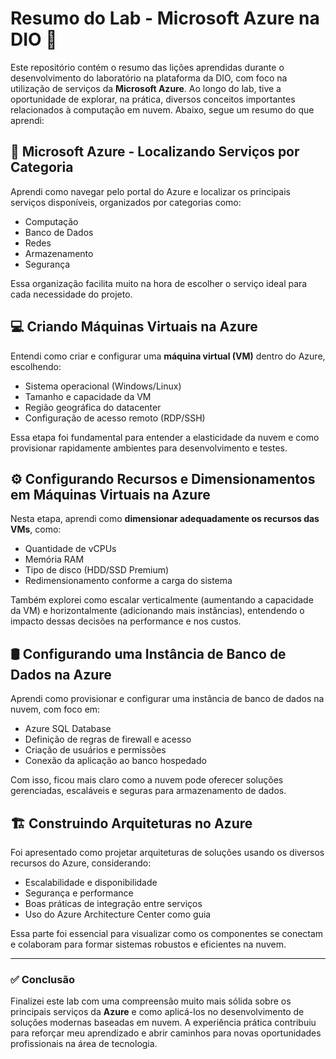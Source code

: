 # Resumo do Lab - Microsoft Azure na DIO 🚀

Este repositório contém o resumo das lições aprendidas durante o desenvolvimento do laboratório na plataforma da DIO, com foco na utilização de serviços da **Microsoft Azure**. Ao longo do lab, tive a oportunidade de explorar, na prática, diversos conceitos importantes relacionados à computação em nuvem. Abaixo, segue um resumo do que aprendi:

## 🧭 Microsoft Azure - Localizando Serviços por Categoria
Aprendi como navegar pelo portal do Azure e localizar os principais serviços disponíveis, organizados por categorias como:
- Computação
- Banco de Dados
- Redes
- Armazenamento
- Segurança

Essa organização facilita muito na hora de escolher o serviço ideal para cada necessidade do projeto.

## 💻 Criando Máquinas Virtuais na Azure
Entendi como criar e configurar uma **máquina virtual (VM)** dentro do Azure, escolhendo:
- Sistema operacional (Windows/Linux)
- Tamanho e capacidade da VM
- Região geográfica do datacenter
- Configuração de acesso remoto (RDP/SSH)

Essa etapa foi fundamental para entender a elasticidade da nuvem e como provisionar rapidamente ambientes para desenvolvimento e testes.

## ⚙️ Configurando Recursos e Dimensionamentos em Máquinas Virtuais na Azure
Nesta etapa, aprendi como **dimensionar adequadamente os recursos das VMs**, como:
- Quantidade de vCPUs
- Memória RAM
- Tipo de disco (HDD/SSD Premium)
- Redimensionamento conforme a carga do sistema

Também explorei como escalar verticalmente (aumentando a capacidade da VM) e horizontalmente (adicionando mais instâncias), entendendo o impacto dessas decisões na performance e nos custos.

## 🛢️ Configurando uma Instância de Banco de Dados na Azure
Aprendi como provisionar e configurar uma instância de banco de dados na nuvem, com foco em:
- Azure SQL Database
- Definição de regras de firewall e acesso
- Criação de usuários e permissões
- Conexão da aplicação ao banco hospedado

Com isso, ficou mais claro como a nuvem pode oferecer soluções gerenciadas, escaláveis e seguras para armazenamento de dados.

## 🏗️ Construindo Arquiteturas no Azure
Foi apresentado como projetar arquiteturas de soluções usando os diversos recursos do Azure, considerando:
- Escalabilidade e disponibilidade
- Segurança e performance
- Boas práticas de integração entre serviços
- Uso do Azure Architecture Center como guia

Essa parte foi essencial para visualizar como os componentes se conectam e colaboram para formar sistemas robustos e eficientes na nuvem.

---

### ✅ Conclusão
Finalizei este lab com uma compreensão muito mais sólida sobre os principais serviços da **Azure** e como aplicá-los no desenvolvimento de soluções modernas baseadas em nuvem. A experiência prática contribuiu para reforçar meu aprendizado e abrir caminhos para novas oportunidades profissionais na área de tecnologia.
